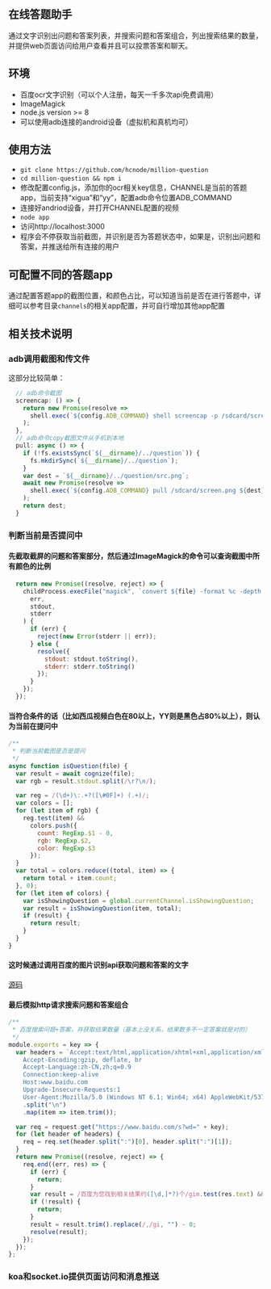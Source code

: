 ## 在线答题助手
通过文字识别出问题和答案列表，并搜索问题和答案组合，列出搜索结果的数量，并提供web页面访问给用户查看并且可以投票答案和聊天。

## 环境
* 百度ocr文字识别（可以个人注册，每天一千多次api免费调用）
* ImageMagick
* node.js version >=  8
* 可以使用adb连接的android设备（虚拟机和真机均可）

## 使用方法
* `git clone https://github.com/hcnode/million-question`
* `cd million-question && npm i`
* 修改配置config.js，添加你的ocr相关key信息，CHANNEL是当前的答题app，当前支持“xigua”和“yy”，配置adb命令位置ADB_COMMAND
* 连接好andriod设备，并打开CHANNEL配置的视频
* `node app`
* 访问http://localhost:3000
* 程序会不停获取当前截图，并识别是否为答题状态中，如果是，识别出问题和答案，并推送给所有连接的用户

## 可配置不同的答题app

通过配置答题app的截图位置，和颜色占比，可以知道当前是否在进行答题中，详细可以参考目录`channels`的相关app配置，并可自行增加其他app配置


## 相关技术说明

### adb调用截图和传文件

这部分比较简单：
```javascript
  // adb命令截图
  screencap: () => {
    return new Promise(resolve =>
      shell.exec(`${config.ADB_COMMAND} shell screencap -p /sdcard/screen.png`, { async: true }, resolve)
    );
  },
  // adb命令copy截图文件从手机到本地
  pull: async () => {
    if (!fs.existsSync(`${__dirname}/../question`)) {
      fs.mkdirSync(`${__dirname}/../question`);
    }
    var dest = `${__dirname}/../question/src.png`;
    await new Promise(resolve =>
      shell.exec(`${config.ADB_COMMAND} pull /sdcard/screen.png ${dest}`, { async: true }, resolve)
    );
    return dest;
  }
```

### 判断当前是否提问中

#### 先截取截屏的问题和答案部分，然后通过ImageMagick的命令可以查询截图中所有颜色的比例
```javascript
  return new Promise((resolve, reject) => {
    childProcess.execFile("magick", `convert ${file} -format %c -depth 1 histogram:info:-`.split(' '), function(
      err,
      stdout,
      stderr
    ) {
      if (err) {
        reject(new Error(stderr || err));
      } else {
        resolve({
          stdout: stdout.toString(),
          stderr: stderr.toString()
        });
      }
    });
  });
```

#### 当符合条件的话（比如西瓜视频白色在80以上，YY则是黑色占80%以上），则认为当前在提问中
```javascript
/**
 * 判断当前截图是否是提问
 */
async function isQuestion(file) {
  var result = await cognize(file);
  var rgb = result.stdout.split(/\r?\n/);

  var reg = /(\d+)\:.+?([\#0F]+) (.+)/;
  var colors = [];
  for (let item of rgb) {
    reg.test(item) &&
      colors.push({
        count: RegExp.$1 - 0,
        rgb: RegExp.$2,
        color: RegExp.$3
      });
  }
  var total = colors.reduce((total, item) => {
    return total + item.count;
  }, 0);
  for (let item of colors) {
    var isShowingQuestion = global.currentChannel.isShowingQuestion;
    var result = isShowingQuestion(item, total);
    if (result) {
      return result;
    }
  }
}
```

#### 这时候通过调用百度的图片识别api获取问题和答案的文字
[源码](https://github.com/hcnode/million-question/blob/master/src/ocr.js)

#### 最后模拟http请求搜索问题和答案组合
```javascript
/**
 * 百度搜索问题+答案，并获取结果数量（基本上没关系，结果数多不一定答案就是对的）
 */
module.exports = key => {
  var headers = `Accept:text/html,application/xhtml+xml,application/xml;q=0.9,image/webp,image/apng,*/*;q=0.8
    Accept-Encoding:gzip, deflate, br
    Accept-Language:zh-CN,zh;q=0.9
    Connection:keep-alive
    Host:www.baidu.com
    Upgrade-Insecure-Requests:1
    User-Agent:Mozilla/5.0 (Windows NT 6.1; Win64; x64) AppleWebKit/537.36 (KHTML, like Gecko) Chrome/63.0.3239.132 Safari/537.36`
    .split("\n")
    .map(item => item.trim());

  var req = request.get("https://www.baidu.com/s?wd=" + key);
  for (let header of headers) {
    req = req.set(header.split(":")[0], header.split(":")[1]);
  }
  return new Promise((resolve, reject) => {
    req.end((err, res) => {
      if (err) {
        return;
      }
      var result = /百度为您找到相关结果约([\d,]*?)个/gim.test(res.text) && RegExp.$1;
      if (!result) {
        return;
      }
      result = result.trim().replace(/,/gi, "") - 0;
      resolve(result);
    });
  });
};
```

### koa和socket.io提供页面访问和消息推送

